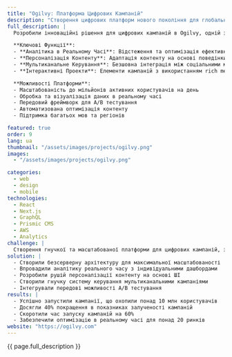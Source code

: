 ```yaml
---
title: "Ogilvy: Платформа Цифрових Кампаній"
description: "Створення цифрових платформ нового покоління для глобальних брендів з аналітикою в реальному часі"
full_description: |
  Розробили інноваційні рішення для цифрових кампаній в Ogilvy, одній з провідних світових рекламних агенцій, що дозволяють глобальним брендам створювати та керувати імерсивними маркетинговими проектами. Платформа поєднує передову аналітику, персоналізацію контенту в реальному часі та керування мультиканальними кампаніями для створення високоефективної взаємодії з клієнтами через цифрові точки контакту.

  **Ключові Функції**:
  - **Аналітика в Реальному Часі**: Відстеження та оптимізація ефективності кампаній в реальному часі
  - **Персоналізація Контенту**: Адаптація контенту на основі поведінки користувачів з використанням ШІ
  - **Мультиканальне Керування**: Безшовна інтеграція між соціальними мережами, веб та мобільними платформами
  - **Інтерактивні Проекти**: Елементи кампаній з використанням rich media та доповненої реальності

  **Можливості Платформи**:
  - Масштабованість до мільйонів активних користувачів на день
  - Обробка та візуалізація даних в реальному часі
  - Передовий фреймворк для A/B тестування
  - Автоматизована оптимізація контенту
  - Підтримка багатьох мов та регіонів

featured: true
order: 9
lang: ua
thumbnail: "/assets/images/projects/ogilvy.png"
images:
  - "/assets/images/projects/ogilvy.png"

categories:
  - web
  - design
  - mobile
technologies:
  - React
  - Next.js
  - GraphQL
  - Prismic CMS
  - AWS
  - Analytics
challenge: |
  Створення гнучкої та масштабованої платформи для цифрових кампаній, здатної обробляти мільйони користувачів, надаючи аналітику в реальному часі та персоналізацію контенту. Система мала підтримувати багато мов, регіонів та безшовно інтегруватися з різними платформами соціальних мереж та аналітичними інструментами.
solution: |
  - Створили безсерверну архітектуру для максимальної масштабованості
  - Впровадили аналітику реального часу з індивідуальними дашбордами
  - Розробили рушій персоналізації контенту на основі ШІ
  - Створили гнучку систему керування мультиканальними кампаніями
  - Інтегрували передові можливості A/B тестування
results: |
  - Успішно запустили кампанії, що охопили понад 10 млн користувачів
  - Досягли 40% покращення в показниках залученості кампаній
  - Скоротили час запуску кампаній на 60%
  - Забезпечили оптимізацію в реальному часі для понад 20 ринків
website: "https://ogilvy.com"
---
```


{{ page.full_description }}